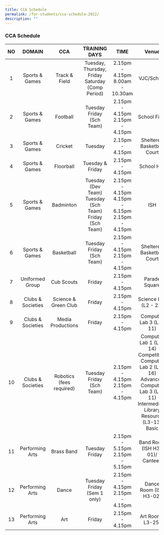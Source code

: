 ```yaml
---
title: CCA Schedule
permalink: /for-students/cca-schedule-2022/
description: ""
---
```

### CCA Schedule

| NO 	| DOMAIN 	| CCA 	| TRAINING DAYS 	| TIME 	| Venue 	|
|:---:	|:---:	|:---:	|:---:	|:---:	|:---:	|
| 1 	| Sports & Games 	| Track & Field 	| Tuesday, Thursday, Friday<br>Saturday (Comp Period) 	| 2.15pm - 4.15pm<br>8.00am - 10.30am 	| VJC/School 	|
| 2 	| Sports & Games 	| Football 	| Tuesday<br>Friday (Sch Team) 	| 2.15pm - 4.15pm<br>2.15pm - 4.15pm 	| School Field 	|
| 3 	| Sports & Games 	| Cricket 	| Tuesday 	| 2.15pm - 4.15pm 	| Sheltered Basketball Court 	|
| 4 	| Sports & Games 	| Floorball 	| Tuesday &<br>Friday 	| 2.15pm - 4.15pm 	| School Hall 	|
| 5 	| Sports & Games 	| Badminton 	| Tuesday (Dev Team)<br>Tuesday (Sch Team)<br>Friday (Sch Team) 	| 2.15pm - 4.15pm<br>4.15pm - 6.15pm<br>2.15pm - 4.15pm 	| ISH 	|
| 6 	| Sports & Games 	| Basketball 	| Tuesday<br>Friday (Sch Team) 	| 2.15pm - 4.15pm<br>2.15pm - 4.15pm 	| Sheltered Basketball Court 	|
| 7 	| Uniformed Group 	| Cub Scouts 	| Friday 	| 2.15pm - 4.15pm 	| Parade Square 	|
| 8 	| Clubs & Societies 	| Science &<br>Green Club 	| Friday 	| 2.15pm - 4.15pm 	| Science Lab (L2 - 21) 	|
| 9 	| Clubs & Societies 	| Media Productions 	| Friday 	| 2.15pm - 4.15pm 	| Computer Lab 3 (L4- 11) 	|
| 10 	| Clubs & Societies 	| Robotics<br>(fees required) 	| Tuesday<br>Friday (Sch Team) 	| 2.15pm - 4.15pm<br>2.15pm - 4.15pm 	| Computer Lab 1 (L2-14) Competition <br>Computer Lab 2 (L3-16) Advanced<br>Computer Lab 3 (L4-11) Intermediate<br>Library Resource (L3-13) Basic 	|
| 11 	| Performing Arts 	| Brass Band 	| Tuesday<br>Friday 	| 2.15pm - 5.15pm<br>2.15pm - 5.15pm 	| Band Room (ISH H3-01)/ Canteen 	|
| 12 	| Performing Arts 	| Dance 	| Tuesday<br>Friday (Sem 1 only) 	| 2.15pm - 4.15pm<br>2.15pm - 4.15pm 	| Dance Room (ISH H3-02) 	|
| 13 	| Performing Arts 	| Art 	| Friday 	| 2.15pm - 4.15pm 	| Art Room ( L3-25) 	|
